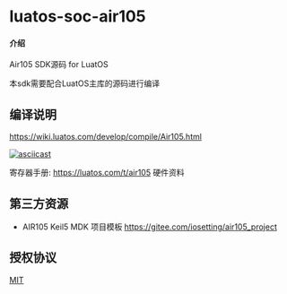 # luatos-soc-air105

#### 介绍
Air105 SDK源码 for LuatOS

本sdk需要配合LuatOS主库的源码进行编译

## 编译说明

https://wiki.luatos.com/develop/compile/Air105.html

[![asciicast](https://asciinema.org/a/461295.svg)](https://asciinema.org/a/461295)

寄存器手册: https://luatos.com/t/air105 硬件资料

## 第三方资源

* AIR105 Keil5 MDK 项目模板 https://gitee.com/iosetting/air105_project

## 授权协议

[MIT](LICENSE)
